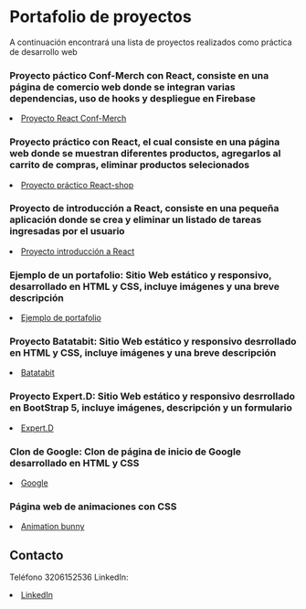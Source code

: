 # Portafolio de proyectos

A continuación encontrará una lista de proyectos realizados como práctica de desarrollo web

### Proyecto páctico Conf-Merch con React, consiste en una página de comercio web donde se integran varias dependencias, uso de hooks y despliegue en Firebase 

<li><a href="https://conf-merch-jairo.web.app/">Proyecto React Conf-Merch</a></li>

### Proyecto práctico con React, el cual consiste en una página web donde se muestran diferentes productos, agregarlos al carrito de compras, eliminar productos selecionados

<li><a href="https://jairoduenas.github.io/react-shop/">Proyecto práctico React-shop</a></li>

### Proyecto de introducción a React, consiste en una pequeña aplicación donde se crea y eliminar un listado de tareas ingresadas por el usuario

<li><a href="https://jairoduenas.github.io/curso-react/">Proyecto introducción a React</a></li>

### Ejemplo de un portafolio: Sitio Web estático y responsivo, desarrollado en HTML y CSS, incluye imágenes y una breve descripción

<li><a href="https://jairoduenas.github.io/portafolio-ejemplo/">Ejemplo de portafolio</a></li>

### Proyecto Batatabit: Sitio Web estático y responsivo desrrollado en HTML y CSS, incluye imágenes y una breve descripción

<li><a href="https://jairoduenas.github.io/ProyectoBatatabit/">Batatabit</a></li>

### Proyecto Expert.D: Sitio Web estático y responsivo desrrollado en BootStrap 5, incluye imágenes, descripción y un formulario
<li><a href="https://jairoduenas.github.io/bootStrap5-ejemplo/">Expert.D</a></li>

### Clon de Google: Clon de página de inicio de Google desarrollado en HTML y CSS
<li><a href="https://jairoduenas.github.io/clon-google/">Google</a></li>

### Página web de animaciones con CSS

<li><a href="https://jairoduenas.github.io/Animation-Bunny/">Animation bunny</a></li>

## Contacto
Teléfono 3206152536
LinkedIn: <li><a href="https://www.linkedin.com/in/jhondueñas">LinkedIn</a></li>
